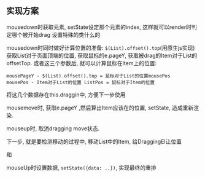 ## 实现方案

mousedown时获取元素, setState设定那个元素的index, 这样就可以render时判定哪个被开始drag 设置特殊的类什么的

mousedown时同时做好计算位置的准备: `$(List).offset().top`(用原生js实现)获取List对于页面顶端的位置, 获取鼠标的e.pageY, 获取被drag的Item对于List的offsetTop. 或者这三个参数后, 就可以计算鼠标在Item上的位置: 

    mousePageY - $(List).offset().top = 鼠标对于List的位置mousePos
    mousePos - Item对于List的位置 ListPos = 鼠标对于Item的位置

将这几个数据存在this.draggin中, 方便下一步使用

mousemove时, 获取e.pageY ,然后算出Item应该在的位置, setState, 造成重新渲染.

mouseup时, 取消dragging move状态.

下一步, 就是要检测移动的过程中, 移动List中的Item, 给DraggingEl让位置

和 

mouseUp时设置数据, `setState({data: ..})`, 实现最终的重排